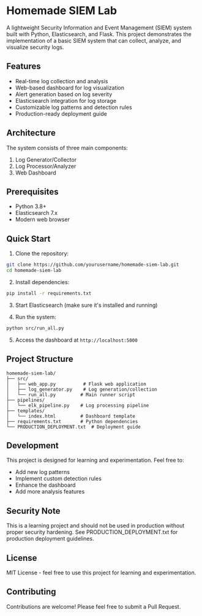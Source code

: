 # Homemade SIEM Lab

A lightweight Security Information and Event Management (SIEM) system built with Python, Elasticsearch, and Flask. This project demonstrates the implementation of a basic SIEM system that can collect, analyze, and visualize security logs.

## Features

- Real-time log collection and analysis
- Web-based dashboard for log visualization
- Alert generation based on log severity
- Elasticsearch integration for log storage
- Customizable log patterns and detection rules
- Production-ready deployment guide

## Architecture

The system consists of three main components:
1. Log Generator/Collector
2. Log Processor/Analyzer
3. Web Dashboard

## Prerequisites

- Python 3.8+
- Elasticsearch 7.x
- Modern web browser

## Quick Start

1. Clone the repository:
```bash
git clone https://github.com/yourusername/homemade-siem-lab.git
cd homemade-siem-lab
```

2. Install dependencies:
```bash
pip install -r requirements.txt
```

3. Start Elasticsearch (make sure it's installed and running)

4. Run the system:
```bash
python src/run_all.py
```

5. Access the dashboard at `http://localhost:5000`

## Project Structure

```
homemade-siem-lab/
├── src/
│   ├── web_app.py          # Flask web application
│   ├── log_generator.py    # Log generation/collection
│   └── run_all.py         # Main runner script
├── pipelines/
│   └── elk_pipeline.py    # Log processing pipeline
├── templates/
│   └── index.html         # Dashboard template
├── requirements.txt       # Python dependencies
└── PRODUCTION_DEPLOYMENT.txt  # Deployment guide
```

## Development

This project is designed for learning and experimentation. Feel free to:
- Add new log patterns
- Implement custom detection rules
- Enhance the dashboard
- Add more analysis features

## Security Note

This is a learning project and should not be used in production without proper security hardening. See PRODUCTION_DEPLOYMENT.txt for production deployment guidelines.

## License

MIT License - feel free to use this project for learning and experimentation.

## Contributing

Contributions are welcome! Please feel free to submit a Pull Request. 